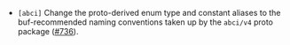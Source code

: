 - `[abci]` Change the proto-derived enum type and constant aliases to the
  buf-recommended naming conventions taken up by the `abci/v4` proto package
  ([\#736](https://github.com/cometbft/cometbft/issues/736)).
